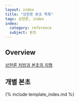 ```yaml
---
layout: index
title: "상한론 본초 목록"
tags: 상한론, index
index:
  category: reference
  subject: 본초
---
```


## Overview

[상한론 처방과 본초의 지형]( {{site.baseurl}}/lecture/2018/03/herb_network )


## 개별 본초

{% include template_index.md %}
